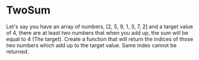 # TwoSum

Let's say you have an array of numbers, [2, 5, 9, 1, 3, 7, 2] and a target value of 4, there are at least two numbers that when you add up, the sum will be equal to 4 (The target). Create a function that will return the indices of those two numbers which add up to the target value. Same index cannot be returned.
